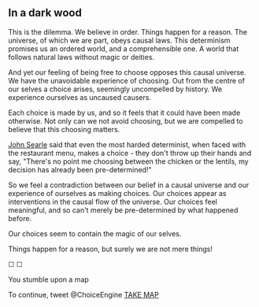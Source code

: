 ## In a dark wood

This is the dilemma. We believe in order. Things happen for a reason. The universe, of which we are part, obeys causal laws. This determinism promises us an ordered world, and a comprehensible one. A world that follows natural laws without magic or deities.

And yet our feeling of being free to choose opposes this causal universe. We have the unavoidable experience of choosing. Out from the centre of our selves a choice arises, seemingly uncompelled by history. We experience ourselves as uncaused causers. 

Each choice is made by us, and so it feels that it could have been made otherwise. Not only can we not avoid choosing, but we are compelled to believe that this choosing matters.

[John Searle](http://www.goodreads.com/book/show/51904.Freedom_and_Neurobiology) said that even the most harded determinist, when faced with the restaurant menu, makes a choice - they don't throw up their hands and say, "There's no point me choosing between the chicken or the lentils, my decision has already been pre-determined!"

So we feel a contradiction between our belief in a causal universe and our experience of ourselves as making choices. Our choices appear as interventions in the causal flow of the universe. Our choices feel meaningful, and so can't merely be pre-determined by what happened before. 

Our choices seem to contain the magic of our selves. 

Things happen for a reason, but surely we are not mere things!

&#9744; &#9744;

You stumble upon a map

To continue, tweet @ChoiceEngine [TAKE MAP](https://twitter.com/intent/tweet?text=@ChoiceEngine%20TAKE%20MAP)

